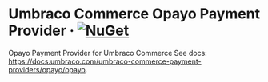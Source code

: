 # Umbraco Commerce Opayo Payment Provider &middot; [![NuGet](https://img.shields.io/nuget/v/Umbraco.Commerce.PaymentProviders.Opayo.svg?style=modern&label=nuget)](https://www.nuget.org/packages/Umbraco.Commerce.PaymentProviders.Opayo/) 

Opayo Payment Provider for Umbraco Commerce
See docs: https://docs.umbraco.com/umbraco-commerce-payment-providers/opayo/opayo.